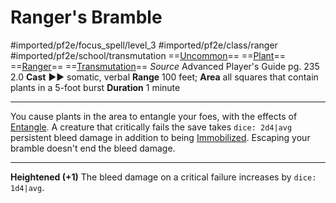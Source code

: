 # Ranger's Bramble
#imported/pf2e/focus_spell/level_3 #imported/pf2e/class/ranger #imported/pf2e/school/transmutation 
==[Uncommon](uncommon.md)== ==[Plant](plant.md)== ==[Ranger](rules/traits/ranger.md)== ==[Transmutation](transmutation.md)==
*Source* Advanced Player's Guide pg. 235 2.0
**Cast** ►► somatic, verbal
**Range** 100 feet; **Area** all squares that contain plants in a 5-foot burst
**Duration** 1 minute

---
You cause plants in the area to entangle your foes, with the effects of [Entangle](../../Arcane_Tradition/Level%202/Entangle.md). A creature that critically fails the save takes `dice: 2d4|avg` persistent bleed damage in addition to being [Immobilized](../../../Conditions/Immobilized.md). Escaping your bramble doesn't end the bleed damage.

<hr>

**Heightened (+1)** The bleed damage on a critical failure increases by `dice: 1d4|avg`.